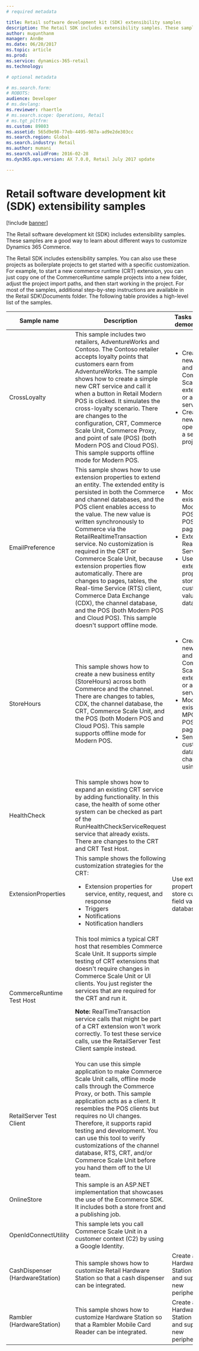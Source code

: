 ```yaml
---
# required metadata

title: Retail software development kit (SDK) extensibility samples
description: The Retail SDK includes extensibility samples. These samples are a good way to learn about different ways to customize Commerce.  
author: mugunthanm
manager: AnnBe
ms.date: 06/20/2017
ms.topic: article
ms.prod: 
ms.service: dynamics-365-retail
ms.technology: 

# optional metadata

# ms.search.form: 
# ROBOTS: 
audience: Developer
# ms.devlang: 
ms.reviewer: rhaertle
# ms.search.scope: Operations, Retail
# ms.tgt_pltfrm: 
ms.custom: 89803
ms.assetid: 565d9e98-77eb-4495-987a-ad9e2de303cc
ms.search.region: Global
ms.search.industry: Retail
ms.author: mumani
ms.search.validFrom: 2016-02-28
ms.dyn365.ops.version: AX 7.0.0, Retail July 2017 update

---
```


# Retail software development kit (SDK) extensibility samples

[!include [banner](../../includes/banner.md)]

The Retail software development kit (SDK) includes extensibility samples. These samples are a good way to learn about different ways to customize Dynamics 365 Commerce.

The Retail SDK includes extensibility samples. You can also use these projects as boilerplate projects to get started with a specific customization. For example, to start a new commerce runtime (CRT) extension, you can just copy one of the CommerceRuntime sample projects into a new folder, adjust the project import paths, and then start working in the project. For most of the samples, additional step-by-step instructions are available in the Retail SDK\\Documents folder. The following table provides a high-level list of the samples.

<table>
<thead>
<tr>
<th>Sample name</th>
<th>Description</th>
<th>Tasks that are demonstrated</th>
</tr>
</thead>
<tbody>
<tr>
<td>CrossLoyalty</td>
<td>This sample includes two retailers, AdventureWorks and Contoso. The Contoso retailer accepts loyalty points that customers earn from AdventureWorks. The sample shows how to create a simple new CRT service and call it when a button in Retail Modern POS is clicked. It simulates the cross-loyalty scenario. There are changes to the configuration, CRT, Commerce Scale Unit, Commerce Proxy, and point of sale (POS) (both Modern POS and Cloud POS). This sample supports offline mode for Modern POS.</td>
<td>
<ul>
<li>Create a new CRT and Commerce Scale Unit extension, or a new service.</li>
<li>Create a new operation as a separate project.</li>
</ul>
</td>
</tr>
<tr>
<td>EmailPreference</td>
<td>This sample shows how to use extension properties to extend an entity. The extended entity is persisted in both the Commerce and channel databases, and the POS client enables access to the value. The new value is written synchronously to Commerce via the RetailRealtimeTransaction service. No customization is required in the CRT or Commerce Scale Unit, because extension properties flow automatically. There are changes to pages, tables, the Real-time Service (RTS) client, Commerce Data Exchange (CDX), the channel database, and the POS (both Modern POS and Cloud POS). This sample doesn't support offline mode.</td>
<td>
<ul>
<li>Modify an existing Modern POS/Cloud POS view or page.</li>
<li>Extend the Real-time Service.</li>
<li>Use extension properties to store custom field values in the database.</li>
</ul>
</td>
</tr>
<tr>
<td>StoreHours</td>
<td>This sample shows how to create a new business entity (StoreHours) across both Commerce and the channel. There are changes to tables, CDX, the channel database, the CRT, Commerce Scale Unit, and the POS (both Modern POS and Cloud POS). This sample supports offline mode for Modern POS.</td>
<td>
<ul>
<li>Create a new CRT and Commerce Scale Unit extension, or a new service.</li>
<li>Modify an existing MPOS/Cloud POS view or page.</li>
<li>Send the custom table data to the channel by using CDX.</li>
</ul>
</td>
</tr>
<tr>
<td>HealthCheck</td>
<td>This sample shows how to expand an existing CRT service by adding functionality. In this case, the health of some other system can be checked as part of the RunHealthCheckServiceRequest service that already exists. There are changes to the CRT and CRT Test Host.</td>
<td></td>
</tr>
<tr>
<td>ExtensionProperties</td>
<td>This sample shows the following customization strategies for the CRT:
<ul>
<li>Extension properties for service, entity, request, and response</li>
<li>Triggers</li>
<li>Notifications</li>
<li>Notification handlers</li>
</ul>
</td>
<td>Use extension properties to store custom field values in a database.</td>
</tr>
<tr>
<td>CommerceRuntime Test Host</td>
<td>This tool mimics a typical CRT host that resembles Commerce Scale Unit. It supports simple testing of CRT extensions that doesn't require changes in Commerce Scale Unit or UI clients. You just register the services that are required for the CRT and run it.
<p><strong>Note:</strong> RealTimeTransaction service calls that might be part of a CRT extension won't work correctly. To test these service calls, use the RetailServer Test Client sample instead.</p>
</td>
<td></td>
</tr>
<tr>
<td>RetailServer Test Client</td>
<td>You can use this simple application to make Commerce Scale Unit calls, offline mode calls through the Commerce Proxy, or both. This sample application acts as a client. It resembles the POS clients but requires no UI changes. Therefore, it supports rapid testing and development. You can use this tool to verify customizations of the channel database, RTS, CRT, and/or Commerce Scale Unit before you hand them off to the UI team.</td>
<td></td>
</tr>
<tr>
<td>OnlineStore</td>
<td>This sample is an ASP.NET implementation that showcases the use of the Ecommerce SDK. It includes both a store front and a publishing job.</td>
<td></td>
</tr>
<tr>
<td>OpenIdConnectUtility</td>
<td>This sample lets you call Commerce Scale Unit in a customer context (C2) by using a Google Identity.</td>
<td></td>
</tr>
<tr>
<td>CashDispenser (HardwareStation)</td>
<td>This sample shows how to customize Retail Hardware Station so that a cash dispenser can be integrated.</td>
<td>Create a new Hardware Station project and support for new peripherals.</td>
</tr>
<tr>
<td>Rambler (HardwareStation)</td>
<td>This sample shows how to customize Hardware Station so that a Rambler Mobile Card Reader can be integrated.</td>
<td>Create a new Hardware Station project and support for new peripherals.</td>
</tr>
</tbody>
</table>
